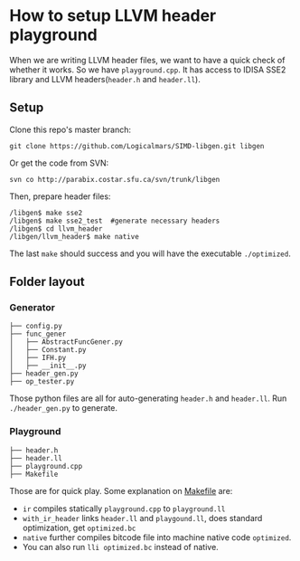 # How to setup LLVM header playground

When we are writing LLVM header files, we want to have a quick check of whether it works. So we have `playground.cpp`. It has access to 
IDISA SSE2 library and LLVM headers(`header.h` and `header.ll`).

## Setup

Clone this repo's master branch:

```shell
git clone https://github.com/Logicalmars/SIMD-libgen.git libgen
```

Or get the code from SVN:

```shell
svn co http://parabix.costar.sfu.ca/svn/trunk/libgen
```

Then, prepare header files:

```shell
/libgen$ make sse2
/libgen$ make sse2_test  #generate necessary headers
/libgen$ cd llvm_header
/libgen/llvm_header$ make native
```

The last `make` should success and you will have the executable `./optimized`.

## Folder layout

### Generator

```
├── config.py
├── func_gener
│   ├── AbstractFuncGener.py
│   ├── Constant.py
│   ├── IFH.py
│   ├── __init__.py
├── header_gen.py
├── op_tester.py
```

Those python files are all for auto-generating `header.h` and `header.ll`. Run `./header_gen.py` to generate. 

### Playground

```
├── header.h
├── header.ll
├── playground.cpp
├── Makefile
```

Those are for quick play. Some explanation on [Makefile](https://github.com/Logicalmars/SIMD-libgen/blob/master/llvm_header/Makefile) are:

* `ir` compiles statically `playground.cpp` to `playground.ll`
* `with_ir_header` links `header.ll` and `playgound.ll`, does standard optimization, get `optimized.bc`
* `native` further compiles bitcode file into machine native code `optimized`.
* You can also run `lli optimized.bc` instead of native.